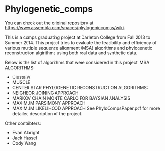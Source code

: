 Phylogenetic_comps
==================
You can check out the original repository at https://www.assembla.com/spaces/phylogeniccomps/wiki.

This is a comps graduating project at Carleton College from Fall 2013 to Summer 2014.
This project tries to evaluate the feasibility and efficiency of various multiple sequence alignment (MSA) algorithms
and phylogenetic reconstruction algirithms using both real data and synthetic data.

Below is the list of algorithms that were considered in this project:
MSA ALGORITHMS:
- ClustalW
- MUSCLE
- CENTER STAR
PHYLOGENETIC RECONSTRUCTION ALGORITHMS:
- NEIGHBOR JOINING APPROACH
- MARKOV CHAIN MONTE CARLO FOR BAYSIAN ANALYSIS
- MAXIMUM PARSIMONY APPROACH
- MAXIMUM LIKELIHOOD APPROACH
See PhyloCompsPaper.pdf for more detailed description of the project.

Other contribters:
- Evan Albright
- Jack Hassel
- Cody Wang


